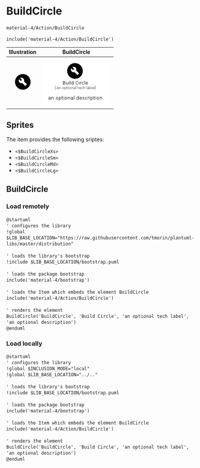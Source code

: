 # BuildCircle


```text
material-4/Action/BuildCircle
```

```text
include('material-4/Action/BuildCircle')
```



| Illustration | BuildCircle |
| :---: | :---: |
| ![illustration for Illustration](../../material-4/Action/BuildCircle.png) | ![illustration for BuildCircle](../../material-4/Action/BuildCircle.Local.png) |



## Sprites
The item provides the following sriptes:

- `<$BuildCircleXs>`
- `<$BuildCircleSm>`
- `<$BuildCircleMd>`
- `<$BuildCircleLg>`





## BuildCircle

### Load remotely
```plantuml
@startuml
' configures the library
!global $LIB_BASE_LOCATION="https://raw.githubusercontent.com/tmorin/plantuml-libs/master/distribution"

' loads the library's bootstrap
!include $LIB_BASE_LOCATION/bootstrap.puml

' loads the package bootstrap
include('material-4/bootstrap')

' loads the Item which embeds the element BuildCircle
include('material-4/Action/BuildCircle')

' renders the element
BuildCircle('BuildCircle', 'Build Circle', 'an optional tech label', 'an optional description')
@enduml
```

### Load locally
```plantuml
@startuml
' configures the library
!global $INCLUSION_MODE="local"
!global $LIB_BASE_LOCATION="../.."

' loads the library's bootstrap
!include $LIB_BASE_LOCATION/bootstrap.puml

' loads the package bootstrap
include('material-4/bootstrap')

' loads the Item which embeds the element BuildCircle
include('material-4/Action/BuildCircle')

' renders the element
BuildCircle('BuildCircle', 'Build Circle', 'an optional tech label', 'an optional description')
@enduml
```

